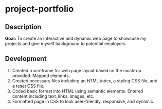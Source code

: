 # project-portfolio

## Description

**Goal:** To create an interactive and dynamic web page to showcase my projects and give myself background to potential employers.

## Development

1. Created a wireframe for web page layout based on the mock-up provided. Mapped elements.
1. Created necessary files including an HTML index, a styling CSS file, and a reset CSS file.
1. Coded basic format into HTML using semantic elements. Entered content including text, links, images, etc.
1. Formatted page in CSS to look user-friendly, responsive, and dynamic.
